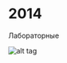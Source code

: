 2014
====

Лабораторные

![alt tag](https://raw.githubusercontent.com/BasePractice/2014/master/1394718871_669771184.png)

